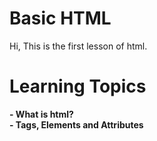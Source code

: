 # Basic HTML
Hi, This is the first lesson of html.
# Learning Topics
<b>- What is html? </b>
<br>
<b>- Tags, Elements and Attributes </b>
